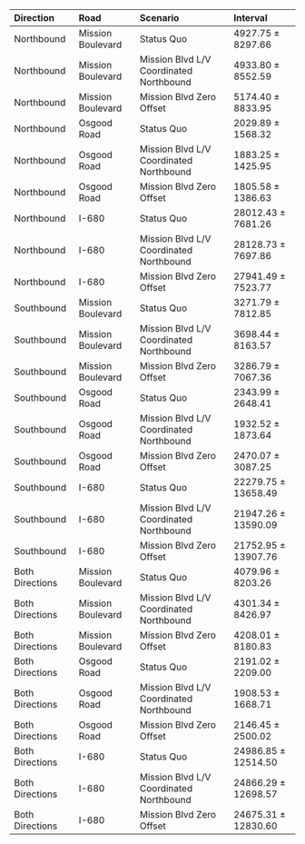 | Direction       | Road              | Scenario                                | Interval            |
|:----------------|:------------------|:----------------------------------------|:--------------------|
| Northbound      | Mission Boulevard | Status Quo                              | 4927.75 ± 8297.66   |
| Northbound      | Mission Boulevard | Mission Blvd L/V Coordinated Northbound | 4933.80 ± 8552.59   |
| Northbound      | Mission Boulevard | Mission Blvd Zero Offset                | 5174.40 ± 8833.95   |
| Northbound      | Osgood Road       | Status Quo                              | 2029.89 ± 1568.32   |
| Northbound      | Osgood Road       | Mission Blvd L/V Coordinated Northbound | 1883.25 ± 1425.95   |
| Northbound      | Osgood Road       | Mission Blvd Zero Offset                | 1805.58 ± 1386.63   |
| Northbound      | I-680             | Status Quo                              | 28012.43 ± 7681.26  |
| Northbound      | I-680             | Mission Blvd L/V Coordinated Northbound | 28128.73 ± 7697.86  |
| Northbound      | I-680             | Mission Blvd Zero Offset                | 27941.49 ± 7523.77  |
| Southbound      | Mission Boulevard | Status Quo                              | 3271.79 ± 7812.85   |
| Southbound      | Mission Boulevard | Mission Blvd L/V Coordinated Northbound | 3698.44 ± 8163.57   |
| Southbound      | Mission Boulevard | Mission Blvd Zero Offset                | 3286.79 ± 7067.36   |
| Southbound      | Osgood Road       | Status Quo                              | 2343.99 ± 2648.41   |
| Southbound      | Osgood Road       | Mission Blvd L/V Coordinated Northbound | 1932.52 ± 1873.64   |
| Southbound      | Osgood Road       | Mission Blvd Zero Offset                | 2470.07 ± 3087.25   |
| Southbound      | I-680             | Status Quo                              | 22279.75 ± 13658.49 |
| Southbound      | I-680             | Mission Blvd L/V Coordinated Northbound | 21947.26 ± 13590.09 |
| Southbound      | I-680             | Mission Blvd Zero Offset                | 21752.95 ± 13907.76 |
| Both Directions | Mission Boulevard | Status Quo                              | 4079.96 ± 8203.26   |
| Both Directions | Mission Boulevard | Mission Blvd L/V Coordinated Northbound | 4301.34 ± 8426.97   |
| Both Directions | Mission Boulevard | Mission Blvd Zero Offset                | 4208.01 ± 8180.83   |
| Both Directions | Osgood Road       | Status Quo                              | 2191.02 ± 2209.00   |
| Both Directions | Osgood Road       | Mission Blvd L/V Coordinated Northbound | 1908.53 ± 1668.71   |
| Both Directions | Osgood Road       | Mission Blvd Zero Offset                | 2146.45 ± 2500.02   |
| Both Directions | I-680             | Status Quo                              | 24986.85 ± 12514.50 |
| Both Directions | I-680             | Mission Blvd L/V Coordinated Northbound | 24866.29 ± 12698.57 |
| Both Directions | I-680             | Mission Blvd Zero Offset                | 24675.31 ± 12830.60 |